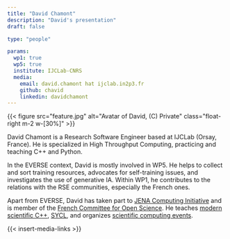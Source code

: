 ```yaml
---
title: "David Chamont"
description: "David's presentation"
draft: false

type: "people"

params:
  wp1: true
  wp5: true
  institute: IJCLab-CNRS
  media: 
    email: david.chamont hat ijclab.in2p3.fr
    github: chavid
    linkedin: davidchamont
---
```


{{< figure src="feature.jpg" alt="Avatar of David, (C) Private" class="float-right m-2 w-[30%]" >}}

David Chamont is a Research Software Engineer based at IJCLab (Orsay, France). He is specialized in High Throughput Computing, practicing and teaching C++ and Python.

In the EVERSE context, David is mostly involved in WP5. He helps to collect and sort training resources, advocates for self-training issues, and investigates the use of generative IA. Within WP1, he contributes to the relations with the RSE communities, especially the French ones. 

Apart from EVERSE, David has taken part to [JENA Computing Initiative](https://www.nupecc.org/jenaa/docs/report_wg2.pdf) and is member of the [French Committee for Open Science](https://www.ouvrirlascience.fr/software-and-source-codes-college/). He teaches [modern scientific C++](https://github.com/chavid/ModernScientificCpp), [SYCL](https://cc-fr.eu/gray-scott-school-2025/), and organizes [scientific computing events](https://indico.ijclab.in2p3.fr/category/509/). 

{{< insert-media-links >}}
